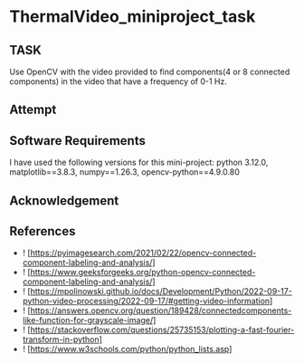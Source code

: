# ThermalVideo_miniproject_task
## TASK
Use OpenCV with the video provided to find components(4 or 8 connected components) in the video that have a frequency of 0-1 Hz. 
## Attempt
## Software Requirements
I have used the following versions for this mini-project: python 3.12.0, matplotlib==3.8.3, numpy==1.26.3, opencv-python==4.9.0.80
## Acknowledgement
## References
- ! [https://pyimagesearch.com/2021/02/22/opencv-connected-component-labeling-and-analysis/]
- ! [https://www.geeksforgeeks.org/python-opencv-connected-component-labeling-and-analysis/]
- ! [https://mpolinowski.github.io/docs/Development/Python/2022-09-17-python-video-processing/2022-09-17/#getting-video-information]
- ! [https://answers.opencv.org/question/189428/connectedcomponents-like-function-for-grayscale-image/]
- ! [https://stackoverflow.com/questions/25735153/plotting-a-fast-fourier-transform-in-python]
- ! [https://www.w3schools.com/python/python_lists.asp]
